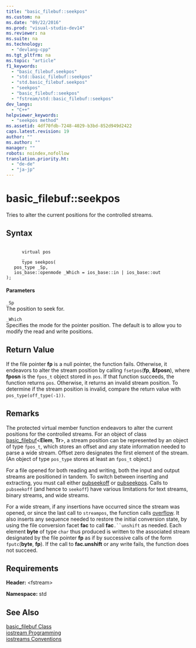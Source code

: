 ```yaml
---
title: "basic_filebuf::seekpos"
ms.custom: na
ms.date: "09/22/2016"
ms.prod: "visual-studio-dev14"
ms.reviewer: na
ms.suite: na
ms.technology: 
  - "devlang-cpp"
ms.tgt_pltfrm: na
ms.topic: "article"
f1_keywords: 
  - "basic_filebuf.seekpos"
  - "std::basic_filebuf::seekpos"
  - "std.basic_filebuf.seekpos"
  - "seekpos"
  - "basic_filebuf::seekpos"
  - "fstream/std::basic_filebuf::seekpos"
dev_langs: 
  - "C++"
helpviewer_keywords: 
  - "seekpos method"
ms.assetid: 4df70fdb-7248-4029-b3bd-852d949d2422
caps.latest.revision: 19
author: ""
ms.author: ""
manager: ""
robots: noindex,nofollow
translation.priority.ht: 
  - "de-de"
  - "ja-jp"
---
```

# basic_filebuf::seekpos
Tries to alter the current positions for the controlled streams.  
  
## Syntax  
  
```  
  
      virtual pos  
      _  
      type seekpos(  
   pos_type _Sp,  
   ios_base::openmode _Which = ios_base::in | ios_base::out  
);  
```  
  
#### Parameters  
 `_Sp`  
 The position to seek for.  
  
 `_Which`  
 Specifies the mode for the pointer position. The default is to allow you to modify the read and write positions.  
  
## Return Value  
 If the file pointer **fp** is a null pointer, the function fails. Otherwise, it endeavors to alter the stream position by calling `fsetpos`(**fp**, **&fposn**), where **fposn** is the `fpos_t` object stored in `pos`. If that function succeeds, the function returns `pos`. Otherwise, it returns an invalid stream position. To determine if the stream position is invalid, compare the return value with `pos_type(off_type(-1))`.  
  
## Remarks  
 The protected virtual member function endeavors to alter the current positions for the controlled streams. For an object of class [basic_filebuf](../vs140/basic_filebuf-class.md)<**Elem**, **Tr**>, a stream position can be represented by an object of type `fpos_t`, which stores an offset and any state information needed to parse a wide stream. Offset zero designates the first element of the stream. (An object of type `pos_type` stores at least an `fpos_t` object.)  
  
 For a file opened for both reading and writing, both the input and output streams are positioned in tandem. To switch between inserting and extracting, you must call either [pubseekoff](../vs140/basic_streambuf--pubseekoff.md) or [pubseekpos](../vs140/basic_streambuf--pubseekpos.md). Calls to `pubseekoff` (and hence to `seekoff`) have various limitations for text streams, binary streams, and wide streams.  
  
 For a wide stream, if any insertions have occurred since the stream was opened, or since the last call to `streampos`, the function calls [overflow](../vs140/basic_filebuf--overflow.md). It also inserts any sequence needed to restore the initial conversion state, by using the file conversion facet **fac** to call **fac**`.``unshift` as needed. Each element **byte** of type `char` thus produced is written to the associated stream designated by the file pointer **fp** as if by successive calls of the form `fputc`(**byte**, **fp**). If the call to **fac.unshift** or any write fails, the function does not succeed.  
  
## Requirements  
 **Header:** <fstream\>  
  
 **Namespace:** std  
  
## See Also  
 [basic_filebuf Class](../vs140/basic_filebuf-class.md)   
 [iostream Programming](../vs140/iostream-programming.md)   
 [iostreams Conventions](../vs140/iostreams-conventions.md)